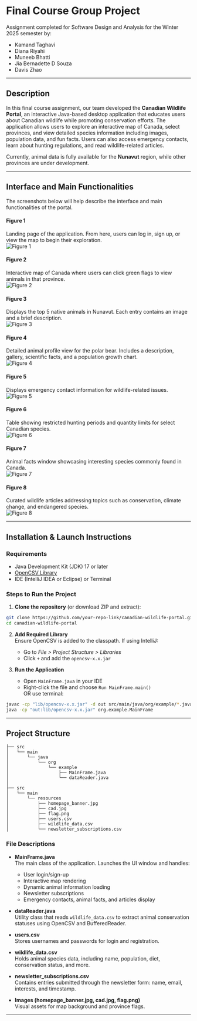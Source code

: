 # Final Course Group Project 
Assignment completed for Software Design and Analysis for the Winter 2025 semester by:  
- Kamand Taghavi  
- Diana Riyahi  
- Muneeb Bhatti
- Jia Bernadette D Souza
- Davis Zhao

---

## Description  
In this final course assignment, our team developed the **Canadian Wildlife Portal**, an interactive Java-based desktop application that educates users about Canadian wildlife while promoting conservation efforts. The application allows users to explore an interactive map of Canada, select provinces, and view detailed species information including images, population data, and fun facts. Users can also access emergency contacts, learn about hunting regulations, and read wildlife-related articles.

Currently, animal data is fully available for the **Nunavut** region, while other provinces are under development.

---

## Interface and Main Functionalities  
The screenshots below will help describe the interface and main functionalities of the portal.

#### Figure 1  
Landing page of the application. From here, users can log in, sign up, or view the map to begin their exploration.  
![Figure 1](MAIN.png)

#### Figure 2  
Interactive map of Canada where users can click green flags to view animals in that province.  
![Figure 2](MAP.png)

#### Figure 3  
Displays the top 5 native animals in Nunavut. Each entry contains an image and a brief description.  
![Figure 3](TOPNATIVEANIMALS.png)

#### Figure 4  
Detailed animal profile view for the polar bear. Includes a description, gallery, scientific facts, and a population growth chart.  
![Figure 4](DETAILEDANIMALINFO.png)

#### Figure 5  
Displays emergency contact information for wildlife-related issues.  
![Figure 5](EMERGENCYCONTACT.png)

#### Figure 6  
Table showing restricted hunting periods and quantity limits for select Canadian species.  
![Figure 6](HUNTINGLIMITS.png)

#### Figure 7  
Animal facts window showcasing interesting species commonly found in Canada.  
![Figure 7](ANIMALFACTS.png)

#### Figure 8  
Curated wildlife articles addressing topics such as conservation, climate change, and endangered species.  
![Figure 8](ARTICLES.png)

---

## Installation & Launch Instructions

### Requirements
- Java Development Kit (JDK) 17 or later
- [OpenCSV Library](http://opencsv.sourceforge.net/)
- IDE (IntelliJ IDEA or Eclipse) or Terminal

### Steps to Run the Project

1. **Clone the repository** (or download ZIP and extract):
```bash
git clone https://github.com/your-repo-link/canadian-wildlife-portal.git
cd canadian-wildlife-portal
```

2. **Add Required Library**  
   Ensure OpenCSV is added to the classpath. If using IntelliJ:
   - Go to *File > Project Structure > Libraries*
   - Click `+` and add the `opencsv-x.x.jar`

3. **Run the Application**
   - Open `MainFrame.java` in your IDE
   - Right-click the file and choose `Run MainFrame.main()`  
   OR use terminal:
```bash
javac -cp "lib/opencsv-x.x.jar" -d out src/main/java/org/example/*.java
java -cp "out:lib/opencsv-x.x.jar" org.example.MainFrame
```

---

## Project Structure

```plaintext
├── src
│   └── main
│       └── java
│           └── org
│               └── example
│                   ├── MainFrame.java
│                   └── dataReader.java
│
├── src
│   └── main
│       └── resources
│           ├── homepage_banner.jpg
│           ├── cad.jpg
│           ├── flag.png
│           ├── users.csv
│           ├── wildlife_data.csv
│           └── newsletter_subscriptions.csv
```

### File Descriptions

- **MainFrame.java**  
  The main class of the application. Launches the UI window and handles:
  - User login/sign-up
  - Interactive map rendering
  - Dynamic animal information loading
  - Newsletter subscriptions
  - Emergency contacts, animal facts, and articles display

- **dataReader.java**  
  Utility class that reads `wildlife_data.csv` to extract animal conservation statuses using OpenCSV and BufferedReader.

- **users.csv**  
  Stores usernames and passwords for login and registration.

- **wildlife_data.csv**  
  Holds animal species data, including name, population, diet, conservation status, and more.

- **newsletter_subscriptions.csv**  
  Contains entries submitted through the newsletter form: name, email, interests, and timestamp.

- **Images (homepage_banner.jpg, cad.jpg, flag.png)**  
  Visual assets for map background and province flags.

---


